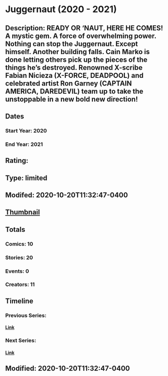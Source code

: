 # Juggernaut (2020 - 2021)
## Description: READY OR ‘NAUT, HERE HE COMES! A mystic gem. A force of overwhelming power. Nothing can stop the Juggernaut. Except himself. Another building falls. Cain Marko is done letting others pick up the pieces of the things he’s destroyed. Renowned X-scribe Fabian Nicieza (X-FORCE, DEADPOOL) and celebrated artist Ron Garney (CAPTAIN AMERICA, DAREDEVIL) team up to take the unstoppable in a new bold new direction! 
## Dates
### Start Year: 2020
### End Year: 2021
## Rating: 
## Type: limited
## Modifed: 2020-10-20T11:32:47-0400
## [Thumbnail](http://i.annihil.us/u/prod/marvel/i/mg/c/a0/5f8f02ea3de39.jpg)
## Totals
### Comics: 10
### Stories: 20
### Events: 0
### Creators: 11
## Timeline
### Previous Series: 
#### [Link]()
### Next Series: 
#### [Link]()
## Modified: 2020-10-20T11:32:47-0400